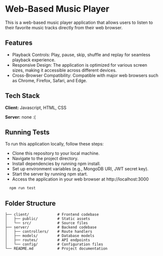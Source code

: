 
# Web-Based Music Player

This is a web-based music player application that allows users to listen to their favorite music tracks directly from their web browser.

## Features

-   Playback Controls: Play, pause, skip, shuffle and replay for seamless playback experience.
-   Responsive Design: The application is optimized for various screen sizes, making it accessible across different devices.
-   Cross-Browser Compatibility: Compatible with major web browsers such as Chrome, Firefox, Safari, and Edge.


## Tech Stack

**Client:** Javascript, HTML, CSS

**Server:** none :(


## Running Tests

To run this application locally, follow these steps:

-   Clone this repository to your local machine.
-   Navigate to the project directory.
-   Install dependencies by running npm install.
-   Set up environment variables (e.g., MongoDB URI, JWT secret key).
-   Start the server by running npm start.
-   Access the application in your web browser at http://localhost:3000

```bash
  npm run test
```


## Folder Structure

```web-music-player/
├── client/             # Frontend codebase
│   ├── public/         # Static assets
│   └── src/            # Source files
├── server/             # Backend codebase
│   ├── controllers/    # Route handlers
│   ├── models/         # Database models
│   ├── routes/         # API endpoints
│   └── config/         # Configuration files
└── README.md           # Project documentation
```
